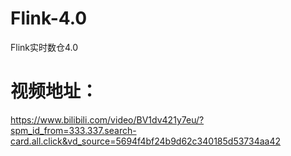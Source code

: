 # Flink-4.0
Flink实时数仓4.0
# 视频地址：
https://www.bilibili.com/video/BV1dv421y7eu/?spm_id_from=333.337.search-card.all.click&vd_source=5694f4bf24b9d62c340185d53734aa42
